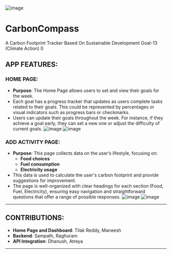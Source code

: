 ![image](https://github.com/user-attachments/assets/1545e684-7dd3-4afb-baf2-86b2ae98c057)
# CarbonCompass
A Carbon Footprint Tracker Based On Sustainable Development Goal-13 (Climate Action)
0

## APP FEATURES:

### HOME PAGE:
- **Purpose**: The Home Page allows users to set and view their goals for the week.
- Each goal has a progress tracker that updates as users complete tasks related to their goals. This could be represented by percentages or visual indicators such as progress bars or checkmarks.
- Users can update their goals throughout the week. For instance, if they achieve a goal early, they can set a new one or adjust the difficulty of current goals.
  ![image](https://github.com/user-attachments/assets/42dcef6b-2e5c-491a-97c7-be2f52598c30)
  ![image](https://github.com/user-attachments/assets/fc0f4504-ccc8-4699-b962-5bdc2625403a)



### ADD ACTIVITY PAGE:
- **Purpose**: This page collects data on the user’s lifestyle, focusing on:
  - **Food choices**
  - **Fuel consumption**
  - **Electricity usage**
- This data is used to calculate the user's carbon footprint and provide suggestions for improvement.
- The page is well-organized with clear headings for each section (Food, Fuel, Electricity), ensuring easy navigation and straightforward questions that offer a range of possible responses.
![image](https://github.com/user-attachments/assets/718e8e1a-30b1-4e6e-866e-699f802041f3)
![image](https://github.com/user-attachments/assets/2ab64ab0-d485-4463-8a60-f778d1fb48af)


---

## CONTRIBUTIONS:

- **Home Page and Dashboard**: Tilak Reddy, Maneesh
- **Backend**: Sampath, Raghuram
- **API Integration**: Dhanush, Atreya

---

